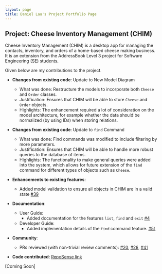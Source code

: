 ```yaml
---
layout: page
title: Daniel Lau's Project Portfolio Page
---
```


## Project: Cheese Inventory Management (CHIM)

Cheese Inventory Management (CHIM) is a desktop app for managing the contacts, inventory, and orders of a home-based
cheese making business. It is an extension from the AddressBook Level 3 project for Software Engineering (SE) students.

Given below are my contributions to the project.

* **Changes from existing code**: Update to New Model Diagram
    * What was done: Restructure the models to incorporate both `Cheese` and `Order` classes.
    * Justification: Ensures that CHIM will be able to store `Cheese` and `Order` objects.
    * Highlights: The enhancement required a lot of consideration on the model architecture, for example
      whether the data should be normalized (by using IDs) when storing relations.

* **Changes from existing code**: Update to `find` Command
    * What was done: Find commands was modified to include filtering by more parameters.
    * Justification: Ensures that CHIM will be able to handle more robust queries to the database of items.
    * Highlights: The functionality to make general queries were added into the system, which allows for
      future extension of the `find` command for different types of objects such as `Cheese`.

* **Enhancements to existing features**:
    * Added model validation to ensure all objects in CHIM are in a valid state [\#39]()

* **Documentation**:
    * User Guide:
        * Added documentation for the features `list`, `find` and `exit` [\#4]()
    * Developer Guide:
        * Added implementation details of the `find` command feature. [\#51]()

* **Community**:
  * PRs reviewed (with non-trivial review comments): [\#20](), [\#28](), [\#41]()

* **Code contributed**: [RepoSense link](https://nus-cs2103-ay2021s2.github.io/tp-dashboard/?search=w16-2&sort=groupTitle&sortWithin=title&since=2021-02-19&timeframe=commit&mergegroup=&groupSelect=groupByRepos&breakdown=false&tabOpen=true&tabType=authorship&tabAuthor=daniellau88&tabRepo=AY2021S2-CS2103-W16-2%2Ftp%5Bmaster%5D&authorshipIsMergeGroup=false&authorshipFileTypes=docs~functional-code~test-code&authorshipIsBinaryFileTypeChecked=false)

[Coming Soon]
